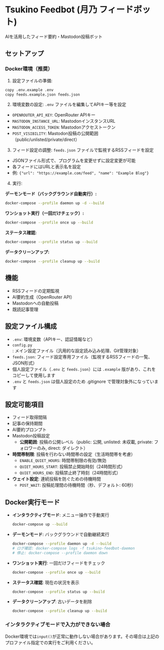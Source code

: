 # Tsukino Feedbot (月乃 フィードボット)

AIを活用したフィード要約・Mastodon投稿ボット

## セットアップ

### Docker環境（推奨）

1. 設定ファイルの準備:
```bash
copy .env.example .env
copy feeds.example.json feeds.json
```

2. 環境変数の設定:
`.env` ファイルを編集してAPIキー等を設定
- `OPENROUTER_API_KEY`: OpenRouter APIキー
- `MASTODON_INSTANCE_URL`: MastodonインスタンスURL
- `MASTODON_ACCESS_TOKEN`: Mastodonアクセストークン
- `POST_VISIBILITY`: Mastodon投稿の公開範囲（public/unlisted/private/direct）

3. フィード設定の調整:
`feeds.json` ファイルで監視するRSSフィードを設定
- JSONファイル形式で、プログラムを変更せずに設定変更が可能
- 各フィードにはURLと表示名を設定
- 例: `{"url": "https://example.com/feed", "name": "Example Blog"}`

4. 実行:

**デーモンモード（バックグラウンド自動実行）:**
```bash
docker-compose --profile daemon up -d --build
```

**ワンショット実行（一回だけチェック）:**
```bash
docker-compose --profile once up --build
```

**ステータス確認:**
```bash
docker-compose --profile status up --build
```

**データクリーンアップ:**
```bash
docker-compose --profile cleanup up --build
```

## 機能

- RSSフィードの定期監視
- AI要約生成（OpenRouter API）
- Mastodonへの自動投稿
- 既読記事管理

## 設定ファイル構成

- `.env`: 環境変数（APIキー、認証情報など）
- `config.py`: メイン設定ファイル（汎用的な設定読み込み処理、Git管理対象）
- `feeds.json`: フィード設定専用ファイル（監視するRSSフィードの一覧、JSON形式）
- 個人設定ファイル（`.env` と `feeds.json`）には `.example` 版があり、これをコピーして使用します
- `.env` と `feeds.json` は個人設定のため .gitignore で管理対象外になっています

## 設定可能項目

- フィード取得間隔
- 記事の保持期間
- AI要約プロンプト
- Mastodon投稿設定
  - **公開範囲**: 投稿の公開レベル（public: 公開, unlisted: 未収載, private: フォロワーのみ, direct: ダイレクト）
- **時間帯制限**: 投稿を行わない時間帯の設定（生活時間帯を考慮）
  - `ENABLE_QUIET_HOURS`: 時間帯制限の有効/無効
  - `QUIET_HOURS_START`: 投稿禁止開始時刻（24時間形式）
  - `QUIET_HOURS_END`: 投稿禁止終了時刻（24時間形式）
- **ウェイト設定**: 連続投稿を防ぐための待機時間
  - `POST_WAIT`: 投稿処理間の待機時間（秒、デフォルト: 60秒）

## Docker実行モード

- **インタラクティブモード**: メニュー操作で手動実行
  ```bash
  docker-compose up --build
  ```

- **デーモンモード**: バックグラウンドで自動継続実行
  ```bash
  docker-compose --profile daemon up -d --build
  # ログ確認: docker-compose logs -f tsukino-feedbot-daemon
  # 停止: docker-compose --profile daemon down
  ```

- **ワンショット実行**: 一回だけフィードをチェック
  ```bash
  docker-compose --profile once up --build
  ```

- **ステータス確認**: 現在の状況を表示
  ```bash
  docker-compose --profile status up --build
  ```

- **データクリーンアップ**: 古いデータを削除
  ```bash
  docker-compose --profile cleanup up --build
  ```

### インタラクティブモードで入力ができない場合

Docker環境では`input()`が正常に動作しない場合があります。その場合は上記のプロファイル指定での実行をご利用ください。
